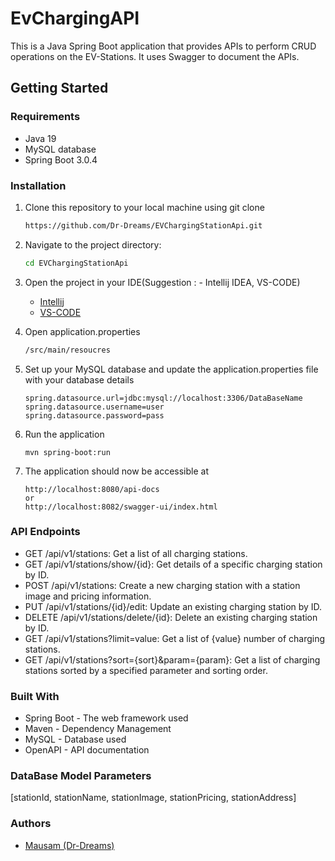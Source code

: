 # EvChargingAPI

This is a Java Spring Boot application that provides APIs to perform CRUD operations on the EV-Stations. It uses Swagger to document the APIs.

## Getting Started
### Requirements
- Java 19
- MySQL database
- Spring Boot 3.0.4
### Installation
1. Clone this repository to your local machine using git clone
    ```bash
    https://github.com/Dr-Dreams/EVChargingStationApi.git
    ```
2. Navigate to the project directory:
    ```bash
    cd EVChargingStationApi
    ```
3. Open the project in your IDE(Suggestion : - Intellij IDEA, VS-CODE)

    - [Intellij](https://www.jetbrains.com/idea/download/#section=mac)
    - [VS-CODE](https://code.visualstudio.com/download)

4. Open application.properties
    ```bash
   /src/main/resoucres
    ```
5. Set up your MySQL database and update the application.properties file with your database details
    ```
    spring.datasource.url=jdbc:mysql://localhost:3306/DataBaseName
    spring.datasource.username=user
    spring.datasource.password=pass
    ```
6. Run the application
    ```
    mvn spring-boot:run
    ```
7. The application should now be accessible at
    ```
    http://localhost:8080/api-docs
    or
    http://localhost:8082/swagger-ui/index.html
    ```
### API Endpoints
- GET /api/v1/stations: Get a list of all charging stations.
- GET /api/v1/stations/show/{id}: Get details of a specific charging station by ID.
- POST /api/v1/stations: Create a new charging station with a station image and pricing information.
- PUT /api/v1/stations/{id}/edit: Update an existing charging station by ID.
- DELETE /api/v1/stations/delete/{id}: Delete an existing charging station by ID.
- GET /api/v1/stations?limit=value: Get a list of {value} number of charging stations.
- GET /api/v1/stations?sort={sort}&param={param}: Get a list of charging stations sorted by a specified parameter and sorting order.
### Built With
- Spring Boot - The web framework used
- Maven - Dependency Management
- MySQL - Database used
- OpenAPI - API documentation
### DataBase Model Parameters
[stationId, stationName, stationImage, stationPricing, stationAddress]
### Authors
- [Mausam (Dr-Dreams)](https://github.com/Dr-Dreams)
